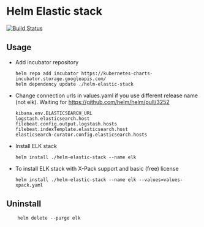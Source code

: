 # Helm Elastic stack
[![Build Status](https://api.travis-ci.org/skarj/helm-elastic-stack.svg?branch=master)](https://travis-ci.org/skarj/helm-elastic-stack)

## Usage
  * Add incubator repository

        helm repo add incubator https://kubernetes-charts-incubator.storage.googleapis.com/
        helm dependency update ./helm-elastic-stack

  * Change connection urls in values.yaml if you use different release name (not elk). Waiting for https://github.com/helm/helm/pull/3252

        kibana.env.ELASTICSEARCH_URL
        logstash.elasticsearch.host
        filebeat.config.output.logstash.hosts
        filebeat.indexTemplate.elasticsearch.host
        elasticsearch-curator.config.elasticsearch.hosts

  * Install ELK stack

        helm install ./helm-elastic-stack --name elk

  * To install ELK stack with X-Pack support and basic (free) license

        helm install ./helm-elastic-stack --name elk --values=values-xpack.yaml

## Uninstall

        helm delete --purge elk
